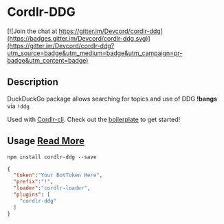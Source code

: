 # Cordlr-DDG

[![Join the chat at https://gitter.im/Devcord/cordlr-ddg](https://badges.gitter.im/Devcord/cordlr-ddg.svg)](https://gitter.im/Devcord/cordlr-ddg?utm_source=badge&utm_medium=badge&utm_campaign=pr-badge&utm_content=badge)

## Description

DuckDuckGo package allows searching for topics and use of DDG **!bangs** via `!ddg`

Used with [Cordlr-cli](https://github.com/Devcord/cordlr-cli). Check out the [boilerplate](https://github.com/Devcord/cordlr-server-boilerplate) to get started!

## Usage [Read More](https://github.com/Devcord/cordlr-server-boilerplate)

`npm install cordlr-ddg --save`

```json
{
  "token":"Your BotToken Here",
  "prefix":"!",
  "loader":"cordlr-loader",
  "plugins": [
    "cordlr-ddg"
  ]
}
```